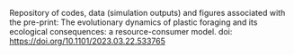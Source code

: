 Repository of codes, data (simulation outputs) and figures associated with the pre-print: The evolutionary dynamics of plastic foraging and its ecological consequences: a resource-consumer model.
doi: https://doi.org/10.1101/2023.03.22.533765
